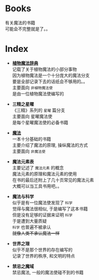 # Books
有关魔法的书籍  
可能会不完整就是了。。

# Index
* **[植物魔法辞典](植物魔法辞典)**  
    记载了关于植物魔法的小部分事物  
    因为植物魔法是一个十分庞大的魔法分支  
    要是全部记录下去的话纸会不够用的。。  
    主要面向 `非植物魔法使`  
    是由一位植物魔法使编写的

* **三精之星曜**  
    《三精》系列的 `星曜` 篇分支  
    主要面向 星曜魔法使  
    是每个星曜魔法使的必备书籍  

* **[魔法](魔法)**  
    一本十分基础的书籍  
    主要介绍了魔法的原理, 操纵魔法的方式  
    主要面向 `非魔法使`  

* **魔法元素表**  
    主要记述了 `魔法元素` 的概念  
    魔法元素的原理和魔法元素的使用  
    在书的最后还附上了几十页常见的魔法元素  
    大概可以当工具书用吧。。  

* **魔法与科学**  
    似乎是有一位魔法使发现了 `科学`  
    觉得与魔法很相似, 于是编写了这本书籍  
    但是没有足够的证据来证明 `科学`  
    于是遭到大量质疑  
    `科学` 也普遍不被承认  
    ~~就像人类不承认魔法一样~~  

* **世界之理**  
    似乎不是那个世界的存在编写的  
    记录了世界的秩序, 和文明的特点  

* **禁忌之魔域**  
    禁忌魔法, 一般的魔法使碰不到的书籍  